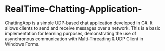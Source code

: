 # RealTime-Chatting-Application-
ChattingApp is a simple UDP-based chat application developed in C#. It allows clients to send and receive messages over a network. This is a basic implementation for learning purposes, demonstrating the use of asynchronous communication with Multi-Threading &amp; UDP Client in Windows Forms.
